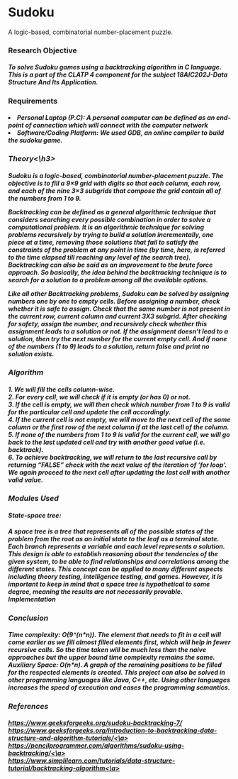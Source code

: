 # Sudoku
A logic-based, combinatorial number-placement puzzle.<br>

<h3>Research Objective<br>
  
<h5>To solve Sudoku games using a backtracking algorithm in C language. This is a part of the CLATP 4 component for the subject 18AIC202J-Data Structure And Its Application.
  
<h3>Requirements<br><h5>
<li>Personal Laptop (P.C): A personal computer can be defined as an end-point of connection which will connect with the computer network<br>
<li>Software/Coding Platform: We used GDB, an online compiler to build the sudoku game.<br>
  
<h3>Theory<\h3><br><h5>
Sudoku is a logic-based, combinatorial number-placement puzzle. The objective is to fill a 9×9 grid with digits so that each column, each row, and each of the nine 3×3 subgrids that compose the grid contain all of the numbers from 1 to 9.<br>

Backtracking can be defined as a general algorithmic technique that considers searching every possible combination in order to solve a computational problem. It is an algorithmic technique for solving problems recursively by trying to build a solution incrementally, one piece at a time, removing those solutions that fail to satisfy the constraints of the problem at any point in time (by time, here, is referred to the time elapsed till reaching any level of the search tree).  Backtracking can also be said as an improvement to the brute force approach. So basically, the idea behind the backtracking technique is to search for a solution to a problem among all the available options. <br>
  
Like all other Backtracking problems, Sudoku can be solved by assigning numbers one by one to empty cells. Before assigning a number, check whether it is safe to assign. Check that the same number is not present in the current row, current column and current 3X3 subgrid. After checking for safety, assign the number, and recursively check whether this assignment leads to a solution or not. If the assignment doesn’t lead to a solution, then try the next number for the current empty cell. And if none of the numbers (1 to 9) leads to a solution, return false and print no solution exists.<br>
  
<h3>Algorithm<br><h5>
1. We will fill the cells column-wise.<br>
2. For every cell, we will check if it is empty (or has 0) or not.<br>
3. If the cell is empty, we will then check which number from 1 to 9 is valid for the particular cell and update the cell accordingly.<br>
4. If the current cell is not empty, we will move to the next cell of the same column or the first row of the next column if at the last cell of the column.<br>
5. If none of the numbers from 1 to 9 is valid for the current cell, we will go back to the last updated cell and try with another good value (i.e. backtrack). <br>
6. To achieve backtracking, we will return to the last recursive call by returning “FALSE” check with the next value of the iteration of ‘for loop’. We again proceed to the next cell after updating the last cell with another valid value.<br>
  
<h3>Modules Used<br><h5>
<b>State-space tree: <br><h5>
A space tree is a tree that represents all of the possible states of the problem from the root as an initial state to the leaf as a terminal state. Each branch represents a variable and each level represents a solution. This design is able to establish reasoning about the tendencies of the given system, to be able to find relationships and correlations among the different states. This concept can be applied to many different aspects including theory testing, intelligence testing, and games. However, it is important to keep in mind that a space tree is hypothetical to some degree, meaning the results are not necessarily provable.
Implementation<br>

<h3>Conclusion<br><h5>
Time complexity: O(9^(n*n)).  The element that needs to fit in a cell will come earlier as we fill almost filled elements first, which will help in fewer recursive calls. So the time taken will be much less than the naive approaches but the upper bound time complexity remains the same.
Auxiliary Space: O(n*n).  A graph of the remaining positions to be filled for the respected elements is created.
This project can also be solved in other programming languages like Java, C++, etc.  Using other languages increases the speed of execution and eases the programming semantics.
  
<h3>References<br><h5>
<a href="https://www.geeksforgeeks.org/sudoku-backtracking-7/">https://www.geeksforgeeks.org/sudoku-backtracking-7/</a><br>
<a href="https://www.geeksforgeeks.org/introduction-to-backtracking-data-structure-and-algorithm-tutorials/">https://www.geeksforgeeks.org/introduction-to-backtracking-data-structure-and-algorithm-tutorials/<\a><br>
<a href="https://pencilprogrammer.com/algorithms/sudoku-using-backtracking/">https://pencilprogrammer.com/algorithms/sudoku-using-backtracking/<\a><br>
<a href="https://www.simplilearn.com/tutorials/data-structure-tutorial/backtracking-algorithm">https://www.simplilearn.com/tutorials/data-structure-tutorial/backtracking-algorithm<\a><br>
